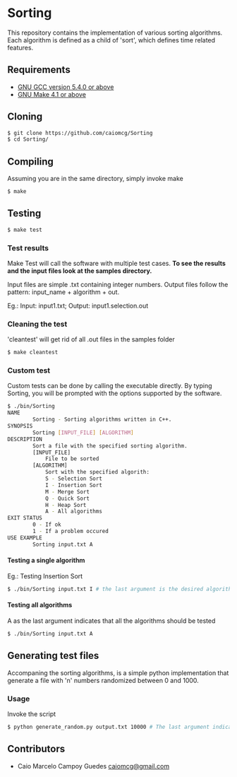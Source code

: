 # Sorting

This repository contains the implementation of various sorting algorithms. Each algorithm is defined as a child of 'sort',
which defines time related features.

## Requirements
- [GNU GCC version 5.4.0 or above](https://gcc.gnu.org/)
- [GNU Make 4.1 or above](https://www.gnu.org/software/make/)

## Cloning

```sh
$ git clone https://github.com/caiomcg/Sorting
$ cd Sorting/
```
## Compiling
Assuming you are in the same directory, simply invoke make

```sh
$ make
```

## Testing
```sh
$ make test
```
### Test results

Make Test will call the software with multiple test cases.
**To see the results and the input files look at the samples directory.**

Input files are simple .txt containing integer numbers. Output files follow the pattern: input_name + algorithm + out.

Eg.: Input: input1.txt; Output: input1.selection.out

### Cleaning the test
'cleantest' will get rid of all .out files in the samples folder

```sh
$ make cleantest
```

### Custom test
Custom tests can be done by calling the executable directly. By typing Sorting, you will be prompted with the options
supported by the software. 

```sh
$ ./bin/Sorting
NAME
        Sorting - Sorting algorithms written in C++.
SYNOPSIS
        Sorting [INPUT_FILE] [ALGORITHM]
DESCRIPTION
        Sort a file with the specified sorting algorithm.
        [INPUT_FILE]
            File to be sorted
        [ALGORITHM]
            Sort with the specified algorith:
            S - Selection Sort
            I - Insertion Sort
            M - Merge Sort
            Q - Quick Sort
            H - Heap Sort
            A - All algorithms
EXIT STATUS
        0 - If ok
        1 - If a problem occured
USE EXAMPLE
        Sorting input.txt A
```

#### Testing a single algorithm
Eg.: Testing Insertion Sort

```sh
$ ./bin/Sorting input.txt I # the last argument is the desired algorithm
```

#### Testing all algorithms
A as the last argument indicates that all the algorithms should be tested

```sh
$ ./bin/Sorting input.txt A
```

## Generating test files
Accompaning the sorting algorithms, is a simple python implementation that generate a file with 'n' numbers randomized between
0 and 1000.

### Usage
Invoke the script

```sh
$ python generate_random.py output.txt 10000 # The last argument indicate the amount of random numbers to dump
```

## Contributors

* Caio Marcelo Campoy Guedes <caiomcg@gmail.com>
